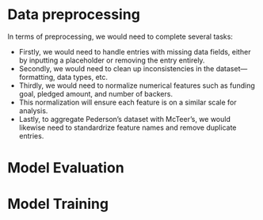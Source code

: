 # Data preprocessing
 In terms of preprocessing, we would need to complete several tasks:
- Firstly, we would need to handle entries with missing data fields, either by inputting a placeholder or removing the entry entirely.
- Secondly, we would need to clean up inconsistencies in the dataset—formatting, data types, etc.
- Thirdly, we would need to normalize numerical features such as funding goal, pledged amount, and number of backers.
- This normalization will ensure each feature is on a similar scale for analysis.
- Lastly, to aggregate Pederson’s dataset with McTeer’s, we would likewise need to standardrize feature names and remove duplicate entries.

# Model Evaluation


# Model Training


